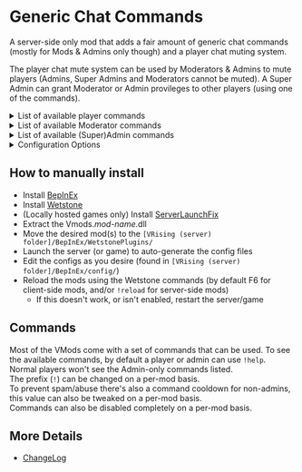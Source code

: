 # Generic Chat Commands
A server-side only mod that adds a fair amount of generic chat commands (mostly for Mods & Admins only though) and a player chat muting system.

The player chat mute system can be used by Moderators & Admins to mute players (Admins, Super Admins and Moderators cannot be muted).
A Super Admin can grant Moderator or Admin provileges to other players (using one of the commands).

<details>
<summary>List of available player commands</summary>

* `!ping`: Tells you how much ping/latency you have.
* `!admin-level [<player-name>]`: Tells you the Admin Level of yourself (or the give player)

</details>

<details>
<summary>List of available Moderator commands</summary>

_Note: These commands can be made Admin-only through a config setting_
* `!mute <player-name> <number-of-minutes> [global/local]`: Mutes the given player for the given number of minutes in the given chat/channel (or all chats/channels when omitted) - commands can still be used by the muted player
* `!unmute <player-name>`: Unmutes the given player
* `!remaining-mute <player-name>`: Tells you how many more minutes the mute for the given player will last

</details>

<details>
<summary>List of available (Super)Admin commands</summary>

* [SuperAdmin] `!set-admin-level <player-name> <none/mod/admin/superadmin>`: Changes the given player's Admin Level to the given level
* `!ping [<player-name>]`: Tells you how much ping/latency you or the given player has
* `!rename [<current-player-name>] <new-player-name>`: Renames a given player (or yourself) to a new name
* `!nxtbm [server-wide]`: Tells you (or the entire server) when the next Blood Moon will appear
* `!skiptobm`: Skips time to the next Blood Moon
* `!buff [<player-name>] <prefab-GUID>`: Adds the buff defined by the prefab-GUID to yourself (or the given player)
* `!unbuff [<player-name>] <prefab-GUID>`: Removes the buff defined by the prefab-GUID to yourself (or the given player)
* `!health [<player-name>] <percentage>`: Sets the Health of yourself (or the given player) to the given percentage
* `!complete-all-achievements [<player-name>]`: Completes all achievements for yourself (or the given player)
* `!unlock-all-research [<player-name>]`: Unlocks all research for yourself (or the given player)
* `!unlock-all-v-blood [<player-name>] <all/ability/passive/shapeshift>`: Unlocks all V-Blood Abilities/Passives/Shapshifts or all three of these for yourself (or the given player)
* `!spawn-npc <npc-name/prefab-GUID> [<amount>] [<life-time>]`: Spawns the given amount of npcs based on their name or prefab-GUID, and they'll stay alive of the given amount of time (or untill killed when the life-time argument is omitted
* `!set-blood [<player-name>] <blood-type> <blood-quality> [<gain-amount>]`: Sets your (or the given player's) blood type to the specified blood-type and blood-quality, and optionally adds a given amount of blood (in Litres)
* `!blood-potion <blood-type> <blood-quality>`: Creates a Blood Potion with the given Blood Type and Blood Quality
* [SuperAdmin] `!global-... [on/off]`: A set of commands that change the settings **server-wide** (i.e. for everyone!) - Note: these might be dangerous! so use them carefully
  * `sun-damage`
  * `durability-loss`
  * `blood-drain`
  * `cooldowns`
  * `build-costs`
  * `all-progression-unlocked`
  * `play-invul`
  * `day-night-cycle`: This pauses the Day/Night cycle completely (time stops moving forward)
  * `npc-movement`
  * `building-area-restrictions`: Be careful using this one, it might cause ruins, vegitation and others objects to spawn in player's bases.
  * `all-waypoints-unlocked`
  * `aggro`
  * `death-sequence-instead-of-ragdolls`
  * `drops`: Be extra careful using this one, it'll remove all current drops on the floor AND anything, anyone drops to the floor will be deleted from the game too!
  * `tutorial-popups`
  * `building-placement-restrictions`: Be careful using this one, it might cause ruins, vegitation and others objects to spawn in player's bases.
  * `3d-height`: Be careful using this one, it might cause clipping through objects and/or the world which results in players getting stuck.
  * `tile-collision`: Be careful using this one, it might cause clipping through objects and/or the world which results in players getting stuck.
  * `dynamic-collision`: Be careful using this one, it might cause clipping through objects and/or the world which results in players getting stuck.
  * `building-replacement`: Be careful using this one, it might cause ruins, vegitation and others objects to spawn in player's bases.
  * `dynamic-clouds`
  * `hit-effects`
  * `high-castle-roofs`
  * `feed-at-any-hp`: Allows you to feed on npcs, regardless of their hp (i.e. they no longer have to be low health to feed)
  * `linn-castle-roofs`
  * `free-building-placement`
  * `building-floor-territory`
  * `building-debugging`
  * `bat-sun-damage`
  * `castle-heart-blood-ess`
  * `castle-limits`: This allows anyone in the server to place more than the server-config defined limit of castle hearts

</details>

<details>
<summary>Configuration Options</summary>

* Enable/disable server-wide announcing when a player is renamed
* Enable/disable server-wide announcing when time is being skipped to the next blood moon
* Enable/disable the option to allow server-wide announcing of the time until next blood moon
* Enable/disable server-wide announcing when any of the `global-...` options are changed
* Enable/disable server-wide announcing when a player's privileges have been changed
* Enable/disable of the entire mute system
* Enable/disable the ability for players with the Moderator privilege to mute/unmute other players
* Enable/disable server-wide announcing when a player gets muted
* Enable/disable server-wide announcing when a player gets unmuted

</details>

## How to manually install
* Install [BepInEx](https://v-rising.thunderstore.io/package/BepInEx/BepInExPack_V_Rising/)
* Install [Wetstone](https://v-rising.thunderstore.io/package/molenzwiebel/Wetstone/)
* (Locally hosted games only) Install [ServerLaunchFix](https://v-rising.thunderstore.io/package/Mythic/ServerLaunchFix/)
* Extract the Vmods._mod-name_.dll
* Move the desired mod(s) to the `[VRising (server) folder]/BepInEx/WetstonePlugins/`
* Launch the server (or game) to auto-generate the config files
* Edit the configs as you desire (found in `[VRising (server) folder]/BepInEx/config/`)
* Reload the mods using the Wetstone commands (by default F6 for client-side mods, and/or `!reload` for server-side mods)
  * If this doesn't work, or isn't enabled, restart the server/game

## Commands
Most of the VMods come with a set of commands that can be used. To see the available commands, by default a player or admin can use `!help`.  
Normal players won't see the Admin-only commands listed.  
The prefix (`!`) can be changed on a per-mod basis.  
To prevent spam/abuse there's also a command cooldown for non-admins, this value can also be tweaked on a per-mod basis.  
Commands can also be disabled completely on a per-mod basis.

## More Details
* [ChangeLog](https://github.com/WhiteFang5/VMods/blob/master/CHANGELOG.md#generic-chat-commands)
